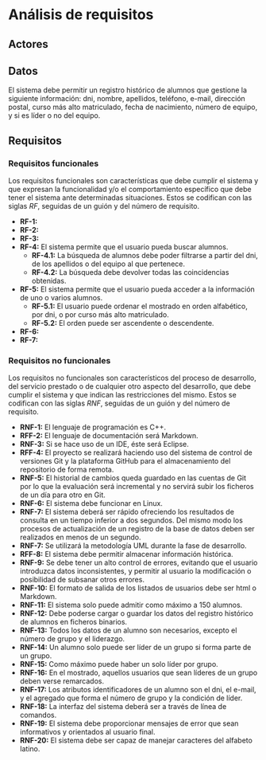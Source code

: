 # Análisis de requisitos

## Actores

## Datos

El sistema debe permitir un registro histórico de alumnos que gestione la siguiente información: dni, nombre, apellidos, teléfono, e-mail, dirección postal, curso más alto matriculado, fecha de nacimiento, número de equipo, y si es líder o no del equipo.

## Requisitos

### Requisitos funcionales

Los requisitos funcionales son características que debe cumplir el sistema y que expresan la funcionalidad y/o el comportamiento específico que debe tener el sistema ante determinadas situaciones. Estos se codifican con las siglas *RF*, seguidas de un guión y del número de requisito.

* **RF-1:** 
* **RF-2:** 
* **RF-3:** 
* **RF-4:** El sistema permite que el usuario pueda buscar alumnos.
	* **RF-4.1:** La búsqueda de alumnos debe poder filtrarse a partir del dni, de los apellidos o del equipo al que pertenece.
	* **RF-4.2:** La búsqueda debe devolver todas las coincidencias obtenidas.
* **RF-5:** El sistema permite que el usuario pueda acceder a la información de uno o varios alumnos.
	* **RF-5.1:** El usuario puede ordenar el mostrado en orden alfabético, por dni, o por curso más alto matriculado.
	* **RF-5.2:** El orden puede ser ascendente o descendente.
* **RF-6:** 
* **RF-7:**

### Requisitos no funcionales

Los requisitos no funcionales son característicos del proceso de desarrollo, del servicio prestado o de cualquier otro aspecto del desarrollo, que debe cumplir el sistema y que indican las restricciones del mismo. Estos se codifican con las siglas *RNF*, seguidas de un guión y del número de requisito.

* **RNF-1:** El lenguaje de programación es C++.
* **RFF-2:** El lenguaje de documentación será Markdown.
* **RNF-3:** Si se hace uso de un IDE, éste será Eclipse.
* **RFF-4:** El proyecto se realizará haciendo uso del sistema de control de versiones Git y la plataforma GitHub para el almacenamiento del repositorio de forma remota.
* **RNF-5:** El historial de cambios queda guardado en las cuentas de Git por lo que la evaluación será incremental y no servirá subir los ficheros de un día para otro en Git.
* **RNF-6:** El sistema debe funcionar en Linux.
* **RNF-7:** El sistema deberá ser rápido ofreciendo los resultados de consulta en un tiempo inferior a dos segundos. Del mismo modo los procesos de actualización de un registro de la base de datos deben ser realizados en menos de un segundo.
* **RNF-7:** Se utilizará la metodología UML durante la fase de desarrollo.
* **RFF-8:** El sistema debe permitir almacenar información histórica.
* **RNF-9:** Se debe tener un alto control de errores, evitando que el usuario introduzca datos inconsistentes, y permitir al usuario la modificación o posibilidad de subsanar otros errores.
* **RNF-10:** El formato de salida de los listados de usuarios debe ser html o Markdown.
* **RNF-11:** El sistema solo puede admitir como máximo a 150 alumnos.
* **RNF-12:** Debe poderse cargar o guardar los datos del registro histórico de alumnos en ficheros binarios.
* **RNF-13:** Todos los datos de un alumno son necesarios, excepto el número de grupo y el liderazgo.
* **RNF-14:** Un alumno solo puede ser líder de un grupo si forma parte de un grupo.
* **RNF-15:** Como máximo puede haber un solo líder por grupo.
* **RNF-16:** En el mostrado, aquellos usuarios que sean líderes de un grupo deben verse remarcados.
* **RNF-17:** Los atributos identificadores de un alumno son el dni, el e-mail, y el agregado que forma el número de grupo y la condición de líder.
* **RNF-18:** La interfaz del sistema deberá ser a través de línea de comandos.
* **RNF-19:** El sistema debe proporcionar mensajes de error que sean informativos y orientados al usuario final.
* **RNF-20:** El sistema debe ser capaz de manejar caracteres del alfabeto latino.
